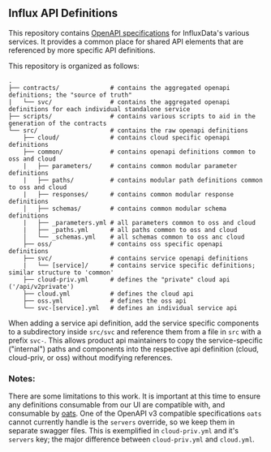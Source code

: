 ## Influx API Definitions

This repository contains [OpenAPI specifications](https://www.openapis.org/) for InfluxData's various services. It provides a common place for shared API elements that are referenced by more specific API definitions.

This repository is organized as follows:

```
.
├── contracts/              # contains the aggregated openapi definitions; the "source of truth"
|   └── svc/                # contains the aggregated openapi definitions for each individual standalone service
├── scripts/                # contains various scripts to aid in the generation of the contracts
└── src/                    # contains the raw openapi definitions
    ├── cloud/              # contains cloud specific openapi definitions
    ├── common/             # contains openapi definitions common to oss and cloud
    |   ├── parameters/     # contains common modular parameter definitions
    |   ├── paths/          # contains modular path definitions common to oss and cloud
    |   ├── responses/      # contains common modular response definitions
    │   ├── schemas/        # contains common modular schema definitions
    |   ├── _parameters.yml # all parameters common to oss and cloud
    |   ├── _paths.yml      # all paths common to oss and cloud
    │   └── _schemas.yml    # all schemas common to oss anc cloud
    ├── oss/                # contains oss specific openapi definitions
    ├── svc/                # contains service openapi definitions
    |   └── [service]/      # contains service specific definitions; similar structure to 'common'
    ├── cloud-priv.yml      # defines the "private" cloud api ('/api/v2private')
    ├── cloud.yml           # defines the cloud api
    ├── oss.yml             # defines the oss api
    └── svc-[service].yml   # defines an individual service api
```

When adding a service api definition, add the service specific components to a subdirectory inside `src/svc` and reference them from a file in `src` with a prefix `svc-`. This allows product api maintainers to copy the service-specific ("internal") paths and components into the respective api definition (cloud, cloud-priv, or oss) without modifying references.

### Notes:

There are some limitations to this work. It is important at this time to ensure any definitions consumable from our UI are compatible with, and consumable by [oats](https://github.com/influxdata/oats). One of the OpenAPI v3 compatible specifications `oats` cannot currently handle is the `servers` override, so we keep them in separate swagger files. This is exemplified in `cloud-priv.yml` and it's `servers` key; the major difference between `cloud-priv.yml` and `cloud.yml`.
